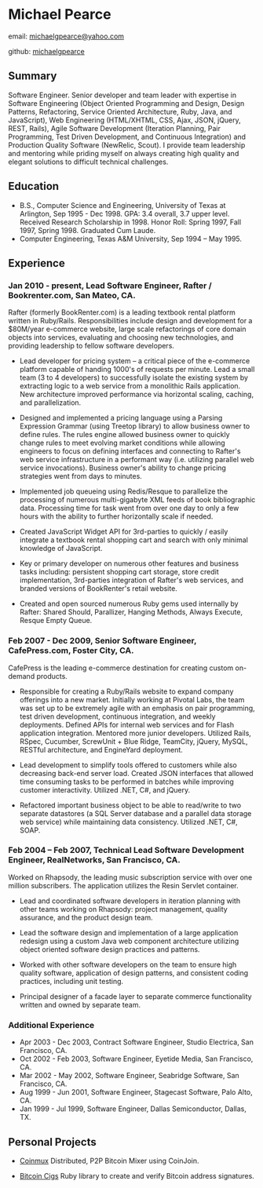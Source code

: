 # Michael Pearce

email: [michaelgpearce@yahoo.com](mailto:michaelgpearce@yahoo.com)

github: [michaelgpearce](https://github.com/michaelgpearce)

## Summary

Software Engineer. Senior developer and team leader with expertise in Software Engineering (Object Oriented Programming and Design, Design Patterns, Refactoring, Service Oriented Architecture, Ruby, Java, and JavaScript), Web Engineering (HTML/XHTML, CSS, Ajax, JSON, jQuery, REST, Rails), Agile Software Development (Iteration Planning, Pair Programming, Test Driven Development, and Continuous Integration) and Production Quality Software (NewRelic, Scout). I provide team leadership and mentoring while priding myself on always creating high quality and elegant solutions to difficult technical challenges.

## Education

* B.S., Computer Science and Engineering, University of Texas at Arlington, Sep 1995 - Dec 1998. GPA: 3.4 overall, 3.7 upper level. Received Research Scholarship in 1998. Honor Roll: Spring 1997, Fall 1997, Spring 1998. Graduated Cum Laude.
* Computer Engineering, Texas A&M University, Sep 1994 – May 1995.

## Experience

### Jan 2010 - present, Lead Software Engineer, Rafter / Bookrenter.com, San Mateo, CA.

Rafter (formerly BookRenter.com) is a leading textbook rental platform written in Ruby/Rails. Responsibilities include design and development for a $80M/year e-commerce website, large scale refactorings of core domain objects into services, evaluating and choosing new technologies, and providing leadership to fellow software developers.

* Lead developer for pricing system – a critical piece of the e-commerce platform capable of handing 1000's of requests per minute. Lead a small team (3 to 4 developers) to successfully isolate the existing system by extracting logic to a web service from a monolithic Rails application. New architecture improved performance via horizontal scaling, caching, and parallelization.

* Designed and implemented a pricing language using a Parsing Expression Grammar (using Treetop library) to allow business owner to define rules. The rules engine allowed business owner to quickly change rules to meet evolving market conditions while allowing engineers to focus on defining interfaces and connecting to Rafter's web service infrastructure in a performant way (i.e. utilizing parallel web service invocations). Business owner's ability to change pricing strategies went from days to minutes.

* Implemented job queueing using Redis/Resque to parallelize the processing of numerous multi-gigabyte XML feeds of book bibliographic data. Processing time for task went from over one day to only a few hours with the ability to further horizontally scale if needed.

* Created JavaScript Widget API for 3rd-parties to quickly / easily integrate a textbook rental shopping cart and search with only minimal knowledge of JavaScript.

* Key or primary developer on numerous other features and business tasks including: persistent shopping cart storage, store credit implementation, 3rd-parties integration of Rafter's web services, and branded versions of BookRenter's retail website.

* Created and open sourced numerous Ruby gems used internally by Rafter: Shared Should, Parallizer, Hanging Methods, Always Execute, Resque Empty Queue.

### Feb 2007 - Dec 2009, Senior Software Engineer, CafePress.com, Foster City, CA.

CafePress is the leading e-commerce destination for creating custom on- demand products.

* Responsible for creating a Ruby/Rails website to expand company offerings into a new market. Initially working at Pivotal Labs, the team was set up to be extremely agile with an emphasis on pair programming, test driven development, continuous integration, and weekly deployments. Defined APIs for internal web services and for Flash application integration. Mentored more junior developers. Utilized Rails, RSpec, Cucumber, ScrewUnit + Blue Ridge, TeamCity, jQuery, MySQL, RESTful architecture, and EngineYard deployment.

* Lead development to simplify tools offered to customers while also decreasing back-end server load. Created JSON interfaces that allowed time consuming tasks to be performed in batches while improving customer interactivity. Utilized .NET, C#, and jQuery.

* Refactored important business object to be able to read/write to two separate datastores (a SQL Server database and a parallel data storage web service) while maintaining data consistency. Utilized .NET, C#, SOAP.

### Feb 2004 – Feb 2007, Technical Lead Software Development Engineer, RealNetworks, San Francisco, CA.

Worked on Rhapsody, the leading music subscription service with over one million subscribers. The application utilizes the Resin Servlet container.

* Lead and coordinated software developers in iteration planning with other teams working on Rhapsody: project management, quality assurance, and the product design team.

* Lead the software design and implementation of a large application redesign using a custom Java web component architecture utilizing object oriented software design practices and patterns.

* Worked with other software developers on the team to ensure high quality software, application of design patterns, and consistent coding practices, including unit testing.

* Principal designer of a facade layer to separate commerce functionality written and owned by separate team.

### Additional Experience
* Apr 2003 - Dec 2003, Contract Software Engineer, Studio Electrica, San Francisco, CA.
* Oct 2002 - Feb 2003, Software Engineer, Eyetide Media, San Francisco, CA.
* Mar 2002 - May 2002, Software Engineer, Seabridge Software, San Francisco, CA.
* Aug 1999 - Jun 2001, Software Engineer, Stagecast Software, Palo Alto, CA.
* Jan 1999 - Jul 1999, Software Engineer, Dallas Semiconductor, Dallas, TX.

## Personal Projects

* [Coinmux](http://http://coinmux.com/) Distributed, P2P Bitcoin Mixer using CoinJoin.

* [Bitcoin Cigs](https://github.com/michaelgpearce/bitcoin-cigs) Ruby library to create and verify Bitcoin address signatures.

